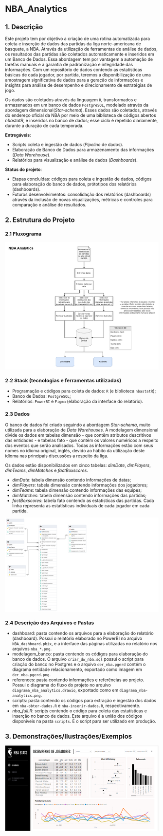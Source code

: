 # NBA_Analytics

## 1. Descrição

Este projeto tem por objetivo a criação de uma rotina automatizada para coleta e inserção de dados das partidas da liga norte-americana de basquete, a NBA. Através da utilização de ferramentas de análise de dados, os resultados das partidas são coletados automaticamente e inseridos em um Banco de Dados. Essa abordagem tem por vantagem a automação de tarefas manuais e a garantia de padronização e integridade das informações. Com um repositório de dados contendo as estatísticas básicas de cada jogador, por partida, teremos a disponibilização de uma amostragem significativa de dados para a geração de informações e insights para análise de desempenho e direcionamento de estratégias de jogo.

Os dados são coletados através da linguagem `R`, transformados e armazenados em um banco de dados `PostgreSQL`, modelado através da abordagem dimensional(*Star-schema*). Esses dados são coletados, através do endereço oficial da NBA por meio de uma biblioteca de códigos abertos *nbastatR*, e inseridos no banco de dados; esse ciclo é repetido diariamente, durante a duração de cada temporada.


**Entregáveis**:
- Scripts coleta e ingestão de dados (*Pipeline* de dados).
- Elaboração de Banco de Dados para armazenamento das informações (*Data Warehouse*).
- Relatórios para visualização e análise de dados (*Dashboards*).

**Status do projeto**:
- Etapas concluídas: códigos para coleta e ingestão de dados, códigos para elaboração do banco de dados, prótotipos dos relatórios (dashboards).
- Futuros desenvolvimentos: consolidação dos relatórios (dashboards) através da inclusão de novas visualizações, métricas e controles para comparação e análise de resultados.

## 2. Estrutura do Projeto

### 2.1 Fluxograma

![pipeline](https://github.com/viniciusbelchior0/NBA_Analytics/blob/main/references/diagrama_nba-analytics.png)

### 2.2 Stack (tecnologias e ferramentas utilizadas)

- Programação e códigos para coleta de dados: `R` (e biblioteca `nbastatR`);
- Banco de Dados: `PostgreSQL`;
- Relatórios: `PowerBI` e `Figma` (elaboração da interface do relatório).

### 2.3 Dados

O banco de dados foi criado seguindo a abordagem *Star-schema*, muito utilizada para a elaboração de *Data Warehouses*. A modelagem dimensional divide os dados em tabelas dimensão - que contêm atributos descritivos das entidades - e tabelas fato - que contêm os valores numéricos a respeito dos eventos que serão analisados. Todas as informações estão com seus nomes no idioma original, inglês, devido ao hábito da utilização deste idioma nas principais discussões a respeito da liga. 

Os dados estão disponibilizados em cinco tabelas: *dimDate*, *dimPlayers*, *dimTeams*, *dimMatches* e *factBoxscores*.
- *dimDate*: tabela dimensão contendo informações de datas;
- *dimPlayers*: tabela dimensão contendo informações dos jogadores;
- *dimTeams*: tabela dimensão contendo informações das equipes;
- *dimMatches*: tabela dimensão contendo informações das partidas;
- *factBoxscores*: tabela fato contendo as estatísticas das partidas. Cada linha representa as estatísticas individuais de cada jogador em cada partida.

![banco de dados](https://github.com/viniciusbelchior0/NBA_Analytics/blob/main/modelagem_banco/der_nba.pgerd.png)

### 2.4 Descrição dos Arquivos e Pastas

- dashboard: pasta contendo os arquivos para a elaboração do relatório (dashboard). Possui o relatório elaborado no PowerBI no arquivo `NBA_dashboard.pbix`, e a interface das páginas utilizadas no relatório nos arquivos `nba_*.png`.
- modelagem_banco: pasta contendo os códigos para elaboração do banco de dados. O arquivo `criar_dw_nba.sql` possui o script para criação do banco no Postgres e o arquivo `der_nba.pgerd` contém o diagrama entidade relacionamento, exportado como imagem em `der_nba.pgerd.png`.
- references: pasta contendo informações e referências ao projeto. Possui o diagrama do fluxo do projeto no arquivo `diagrama_nba_analytics.drawio`, exportado como em `diagrama_nba-analytics.png`.
- scripts: pasta contendo os códigos para extração e ingestão dos dados em `nba-obter-dados.R` e `nba-inserir-dados.R`, respectivamente.
- *nba_full.R*: scripts contendo o código para coleta das estatísticas e inserção no banco de dados. Este arquivo é a união dos códigos disponíveis na pasta `scripts`. É o script para ser utilizado em produção.


## 3. Demonstrações/Ilustrações/Exemplos

![dashboard](https://github.com/viniciusbelchior0/NBA_Analytics/blob/main/references/dashboard_screenshot.PNG)
